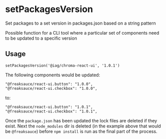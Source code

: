 # setPackagesVersion

Set packages to a set version in packages.json based on a string pattern

Possible function for a CLI tool where a particular set of components need to be updated to a specific version

## Usage

`setPackagesVersion('@iag/chroma-react-ui', '1.0.1')`

The following components would be updated:

```
"@freaksauce/react-ui.button": "1.0.0",
"@freaksauce/react-ui.checkbox": "1.0.0",
```

to:

```
"@freaksauce/react-ui.button": "1.0.1",
"@freaksauce/react-ui.checkbox": "1.0.1",
```

Once the `package.json` has been updated the lock files are deleted if they exist.
Next the `node_modules` dir is deleted (in the example above that would be `@freaksauce`) before `npm install` is run as the final part of the process.
